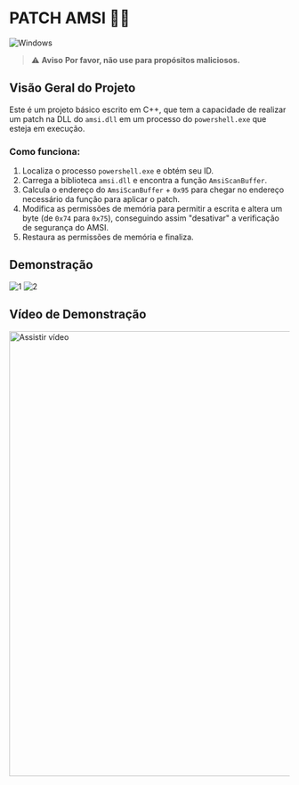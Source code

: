 # PATCH AMSI 🐱‍💻
<img src="https://img.shields.io/badge/platform-Windows-0078d7.svg?style=for-the-badge&logo=appveyor" alt="Windows">

> ⚠️ **Aviso**
> **Por favor, não use para propósitos maliciosos.**

## Visão Geral do Projeto

Este é um projeto básico escrito em C++, que tem a capacidade de realizar um patch na DLL do `amsi.dll` em um processo do `powershell.exe` que esteja em execução.

### Como funciona:

1. Localiza o processo `powershell.exe` e obtém seu ID.
2. Carrega a biblioteca `amsi.dll` e encontra a função `AmsiScanBuffer`.
3. Calcula o endereço do `AmsiScanBuffer` + `0x95` para chegar no endereço necessário da função para aplicar o patch.
4. Modifica as permissões de memória para permitir a escrita e altera um byte (de `0x74` para `0x75`), conseguindo assim "desativar" a verificação de segurança do AMSI.
5. Restaura as permissões de memória e finaliza.

## Demonstração

![1](https://i.imgur.com/BJIKHhA.png)
![2](https://i.imgur.com/ouoMuKj.png)

## Vídeo de Demonstração

<a href="https://www.youtube.com/watch?v=vuxUc-rutq4" target="_blank">
    <img src="https://img.youtube.com/vi/vuxUc-rutq4/0.jpg" alt="Assistir vídeo" width="800" />
</a>
